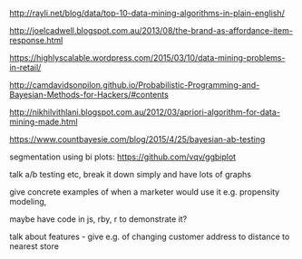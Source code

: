 http://rayli.net/blog/data/top-10-data-mining-algorithms-in-plain-english/

http://joelcadwell.blogspot.com.au/2013/08/the-brand-as-affordance-item-response.html

https://highlyscalable.wordpress.com/2015/03/10/data-mining-problems-in-retail/

http://camdavidsonpilon.github.io/Probabilistic-Programming-and-Bayesian-Methods-for-Hackers/#contents

http://nikhilvithlani.blogspot.com.au/2012/03/apriori-algorithm-for-data-mining-made.html

https://www.countbayesie.com/blog/2015/4/25/bayesian-ab-testing

segmentation using bi plots: https://github.com/vqv/ggbiplot

talk a/b testing etc, break it down simply and have lots of graphs

give concrete examples of when a marketer would use it e.g. propensity modeling, 

maybe have code in js, rby, r to demonstrate it?

talk about features - give e.g. of changing customer address to distance to nearest store